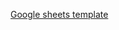 [Google sheets template](https://docs.google.com/spreadsheets/d/1WcP6A1Y1WFL5gB6z0UOxk61AxRNlnUiSraQJVBGikBE)
